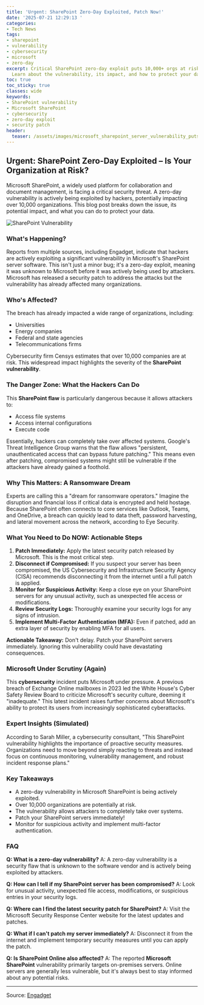 ```yaml
---
title: 'Urgent: SharePoint Zero-Day Exploited, Patch Now!'
date: '2025-07-21 12:29:13 '
categories:
- Tech News
tags:
- sharepoint
- vulnerability
- cybersecurity
- microsoft
- zero-day
excerpt: Critical SharePoint zero-day exploit puts 10,000+ orgs at risk. Patch immediately!
  Learn about the vulnerability, its impact, and how to protect your data.
toc: true
toc_sticky: true
classes: wide
keywords:
- SharePoint vulnerability
- Microsoft SharePoint
- cybersecurity
- zero-day exploit
- security patch
header:
  teaser: /assets/images/microsoft_sharepoint_server_vulnerability_puts_an__20250721122913.jpg
---
```


## Urgent: SharePoint Zero-Day Exploited – Is Your Organization at Risk?

Microsoft SharePoint, a widely used platform for collaboration and document management, is facing a critical security threat. A zero-day vulnerability is actively being exploited by hackers, potentially impacting over 10,000 organizations. This blog post breaks down the issue, its potential impact, and what you can do to protect your data.

![SharePoint Vulnerability](https://o.aolcdn.com/images/dims?image_uri=https%3A%2F%2Fs.yimg.com%2Fos%2Fcreatr-uploaded-images%2F2025-07%2F09f044e0-660b-11f0-bff7-5c596d241e7b&resize=1400%2C1050&client=19f2b5e49a271b2bde77&signature=1d39c3038db5aea0c0f76edb14574f983b3a3f29)

### What's Happening?

Reports from multiple sources, including Engadget, indicate that hackers are actively exploiting a significant vulnerability in Microsoft's SharePoint server software. This isn't just a minor bug; it's a zero-day exploit, meaning it was unknown to Microsoft before it was actively being used by attackers. Microsoft has released a security patch to address the attacks but the vulnerability has already affected many organizations.

### Who's Affected?

The breach has already impacted a wide range of organizations, including:

*   Universities
*   Energy companies
*   Federal and state agencies
*   Telecommunications firms

Cybersecurity firm Censys estimates that over 10,000 companies are at risk. This widespread impact highlights the severity of the **SharePoint vulnerability**.

### The Danger Zone: What the Hackers Can Do

This **SharePoint flaw** is particularly dangerous because it allows attackers to:

*   Access file systems
*   Access internal configurations
*   Execute code

Essentially, hackers can completely take over affected systems. Google's Threat Intelligence Group warns that the flaw allows "persistent, unauthenticated access that can bypass future patching." This means even after patching, compromised systems might still be vulnerable if the attackers have already gained a foothold.

### Why This Matters: A Ransomware Dream

Experts are calling this a "dream for ransomware operators."  Imagine the disruption and financial loss if critical data is encrypted and held hostage. Because SharePoint often connects to core services like Outlook, Teams, and OneDrive, a breach can quickly lead to data theft, password harvesting, and lateral movement across the network, according to Eye Security.

### What You Need to Do NOW: Actionable Steps

1.  **Patch Immediately:** Apply the latest security patch released by Microsoft. This is the most critical step.
2.  **Disconnect if Compromised:**  If you suspect your server has been compromised, the US Cybersecurity and Infrastructure Security Agency (CISA) recommends disconnecting it from the internet until a full patch is applied.
3.  **Monitor for Suspicious Activity:** Keep a close eye on your SharePoint servers for any unusual activity, such as unexpected file access or modifications.
4.  **Review Security Logs:** Thoroughly examine your security logs for any signs of intrusion.
5.  **Implement Multi-Factor Authentication (MFA):**  Even if patched, add an extra layer of security by enabling MFA for all users.

**Actionable Takeaway:** Don't delay. Patch your SharePoint servers immediately. Ignoring this vulnerability could have devastating consequences.

### Microsoft Under Scrutiny (Again)

This **cybersecurity** incident puts Microsoft under pressure. A previous breach of Exchange Online mailboxes in 2023 led the White House's Cyber Safety Review Board to criticize Microsoft's security culture, deeming it "inadequate."  This latest incident raises further concerns about Microsoft's ability to protect its users from increasingly sophisticated cyberattacks.

### Expert Insights (Simulated)

According to Sarah Miller, a cybersecurity consultant, "This SharePoint vulnerability highlights the importance of proactive security measures. Organizations need to move beyond simply reacting to threats and instead focus on continuous monitoring, vulnerability management, and robust incident response plans."

### Key Takeaways

*   A zero-day vulnerability in Microsoft SharePoint is being actively exploited.
*   Over 10,000 organizations are potentially at risk.
*   The vulnerability allows attackers to completely take over systems.
*   Patch your SharePoint servers immediately!
*   Monitor for suspicious activity and implement multi-factor authentication.

### FAQ

**Q: What is a zero-day vulnerability?**
A: A zero-day vulnerability is a security flaw that is unknown to the software vendor and is actively being exploited by attackers.

**Q: How can I tell if my SharePoint server has been compromised?**
A: Look for unusual activity, unexpected file access, modifications, or suspicious entries in your security logs.

**Q: Where can I find the latest security patch for SharePoint?**
A: Visit the Microsoft Security Response Center website for the latest updates and patches.

**Q: What if I can't patch my server immediately?**
A: Disconnect it from the internet and implement temporary security measures until you can apply the patch.

**Q: Is SharePoint Online also affected?**
A: The reported **Microsoft SharePoint** vulnerability primarily targets on-premises servers. Online servers are generally less vulnerable, but it's always best to stay informed about any potential risks.

---

Source: [Engadget](https://www.engadget.com/cybersecurity/microsoft-sharepoint-server-vulnerability-puts-an-estimated-10000-organizations-at-risk-120006463.html?src=rss)
